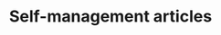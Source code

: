 ---
title: "Self-management articles"
keywords: ["Self-management", "Time management", "Note management", "Task management", "Target management", "Asset finance", "Money", "Knowledge notes", "Reading notes", "Lifelong learning"]
description: "Self-management articles, teach you how to manage your time, task management, goal management, asset finance, knowledge notes, writing, photography, reading notes, quick learning and other skills"
---